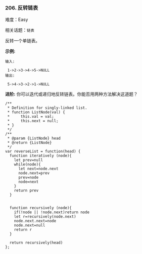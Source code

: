 ### 206. 反转链表

难度：Easy

相关话题：`链表`

反转一个单链表。



**示例:** 





```
输入:

 1->2->3->4->5->NULL
输出:

 5->4->3->2->1->NULL
```


**进阶:** 
你可以迭代或递归地反转链表。你能否用两种方法解决这道题？




```
/**
 * Definition for singly-linked list.
 * function ListNode(val) {
 *     this.val = val;
 *     this.next = null;
 * }
 */
/**
 * @param {ListNode} head
 * @return {ListNode}
 */
var reverseList = function(head) {
  function iteratively (node){
    let prev=null
    while(node){
      let next=node.next
      node.next=prev
      prev=node
      node=next
    }
    return prev
  }


  function recursively (node){
    if(!node || !node.next)return node
    let r=recursively(node.next)
    node.next.next=node
    node.next=null
    return r
  }

  return recursively(head)
};



```

